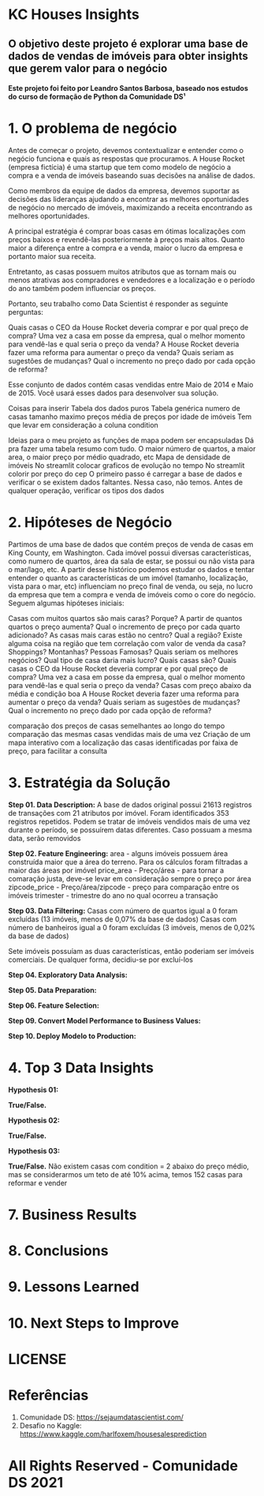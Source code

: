 # KC Houses Insights

## O objetivo deste projeto é explorar uma base de dados de vendas de imóveis para obter insights que gerem valor para o negócio

#### Este projeto foi feito por Leandro Santos Barbosa, baseado nos estudos do curso de formação de Python da Comunidade DS¹

# 1. O problema de negócio

Antes de começar o projeto, devemos contextualizar e entender como o negócio funciona e quais as respostas que procuramos. A House Rocket (empresa fictícia) é uma startup que tem como modelo de negócio a compra e a venda de imóveis baseando suas decisões na análise de dados.

Como membros da equipe de dados da empresa, devemos suportar as decisões das lideranças ajudando a encontrar as melhores oportunidades de negócio no mercado de imóveis, maximizando a receita encontrando as melhores oportunidades.

A principal estratégia é comprar boas casas em ótimas localizações com preços baixos e revendê-las posteriormente à preços mais altos. Quanto maior a diferença entre a compra e a venda, maior o lucro da empresa e portanto maior sua receita.

Entretanto, as casas possuem muitos atributos que as tornam mais ou menos atrativas aos compradores e vendedores e a localização e o período do ano também podem influenciar os preços.

Portanto, seu trabalho como Data Scientist é responder as seguinte perguntas:

Quais casas o CEO da House Rocket deveria comprar e por qual preço de compra?
Uma vez a casa em posse da empresa, qual o melhor momento para vendê-las e qual seria o preço da venda?
A House Rocket deveria fazer uma reforma para aumentar o preço da venda? Quais seriam as sugestões de mudanças? Qual o incremento no preço dado por cada opção de reforma?

Esse conjunto de dados contém casas vendidas entre Maio de 2014 e Maio de 2015. Você usará esses dados para desenvolver sua solução.

Coisas para inserir
Tabela dos dados puros
Tabela genérica
numero de casas
tamanho maximo
preços
média de preços por idade de imóveis
Tem que levar em consideração a coluna condition

Ideias para o meu projeto
as funções de mapa podem ser encapsuladas
Dá pra fazer uma tabela resumo com tudo. O maior número de quartos, a maior area, o maior preço por médio quadrado, etc
Mapa de densidade de imóveis
No streamlit colocar graficos de evolução no tempo
No streamlit colorir por preço do cep
O primeiro passo é carregar a base de dados e verificar o se existem dados faltantes. Nessa caso, não temos. Antes de qualquer operação, verificar os tipos dos dados




# 2. Hipóteses de Negócio
Partimos de uma base de dados que contém preços de venda de casas em King County, em Washington. Cada imóvel possui diversas características, como numero de quartos, área da sala de estar, se possui ou não vista para o mar/lago, etc. A partir desse histórico podemos estudar os dados e tentar entender o quanto  as características de um imóvel (tamanho, localização, vista para o mar, etc) influenciam no preço final de venda, ou seja, no lucro da empresa que tem a compra e venda de imóveis como o core do negócio. Seguem algumas hipóteses iniciais:

Casas com muitos quartos são mais caras? Porque? A partir de quantos quartos o preço aumenta? Qual o incremento de preço por cada quarto adicionado?
As casas mais caras estão no centro? Qual a região? Existe alguma coisa na região que tem correlação com valor de venda da casa? Shoppings? Montanhas? Pessoas Famosas?
Quais seriam os melhores negócios? Qual tipo de casa daria mais lucro? Quais casas são?
Quais casas o CEO da House Rocket deveria comprar e por qual preço de compra?
Uma vez a casa em posse da empresa, qual o melhor momento para vendê-las e qual seria o preço da venda?
Casas com preço abaixo da média e condição boa
A House Rocket deveria fazer uma reforma para aumentar o preço da venda? Quais seriam as sugestões de mudanças? Qual o incremento no preço dado por cada opção de reforma?

comparação dos preços de casas semelhantes ao longo do tempo
comparação das mesmas casas vendidas mais de uma vez
Criação de um mapa interativo com a localização das casas identificadas por faixa de preço, para facilitar a consulta 


# 3. Estratégia da Solução

**Step 01. Data Description:**
A base de dados original possui 21613 registros de transações com 21 atributos por imóvel. Foram identificados 353 registros repetidos. Podem se tratar de imóveis vendidos mais de uma vez durante o período, se possuírem datas diferentes. Caso possuam a mesma data, serão removidos

**Step 02. Feature Engineering:**
area - alguns imóveis possuem área construída maior que a área do terreno. Para os cálculos foram filtradas a maior das áreas por imóvel
price_area - Preço/área - para tornar a comaração justa, deve-se levar em consideração sempre o preço por área
zipcode_price - Preço/área/zipcode - preço para comparação entre os imóveis
trimester - trimestre do ano no qual ocorreu a transação

**Step 03. Data Filtering:**
Casas com número de quartos igual a 0 foram excluídas (13 imóveis, menos de 0,07% da base de dados)
Casas com número de banheiros igual a 0 foram excluídas (3 imóveis, menos de 0,02% da base de dados)

Sete imóveis possuíam as duas características, então poderiam ser imóveis comerciais. De qualquer forma, decidiu-se por excluí-los

**Step 04. Exploratory Data Analysis:**

**Step 05. Data Preparation:**

**Step 06. Feature Selection:**

**Step 09. Convert Model Performance to Business Values:**

**Step 10. Deploy Modelo to Production:**

# 4. Top 3 Data Insights

**Hypothesis 01:**

**True/False.**

**Hypothesis 02:**

**True/False.**

**Hypothesis 03:**

**True/False.**
Não existem casas com condition = 2 abaixo do preço médio, mas se considerarmos um teto de até 10% acima, temos 152 casas para reformar e vender

# 7. Business Results

# 8. Conclusions

# 9. Lessons Learned

# 10. Next Steps to Improve

# LICENSE

# Referências
1) Comunidade DS: https://sejaumdatascientist.com/
2) Desafio no Kaggle: https://www.kaggle.com/harlfoxem/housesalesprediction

# All Rights Reserved - Comunidade DS 2021
